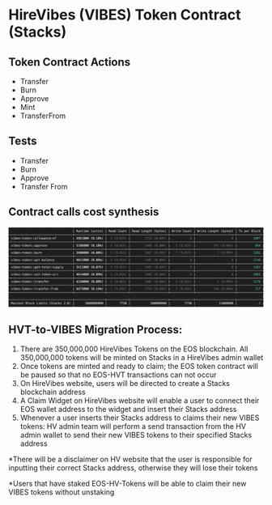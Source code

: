 # HireVibes (VIBES) Token Contract (Stacks)

## Token Contract Actions
- Transfer
- Burn
- Approve
- Mint
- TransferFrom


## Tests
- Transfer
- Burn
- Approve
- Transfer From


## Contract calls cost synthesis
 ![Contract call cost synthesis](image.png)

## HVT-to-VIBES Migration Process:

1. There are 350,000,000 HireVibes Tokens on the EOS blockchain. All 350,000,000 tokens will be minted on Stacks in a HireVibes admin wallet 
2. Once tokens are minted and ready to claim; the EOS token contract will be paused so that no EOS-HVT transactions can not occur
3. On HireVibes website, users will be directed to create a Stacks blockchain address
4. A Claim Widget on HireVibes website will enable a user to connect their EOS wallet address to the widget and insert their Stacks address 
5. Whenever a user inserts their Stacks address to claims their new VIBES tokens: HV admin team will perform a send transaction from the HV admin wallet to send their new VIBES tokens to their specified Stacks address


*There will be a disclaimer on HV website that the user is responsible for inputting their correct Stacks address, otherwise they will lose their tokens 


*Users that have staked EOS-HV-Tokens will be able to claim their new VIBES tokens without unstaking 